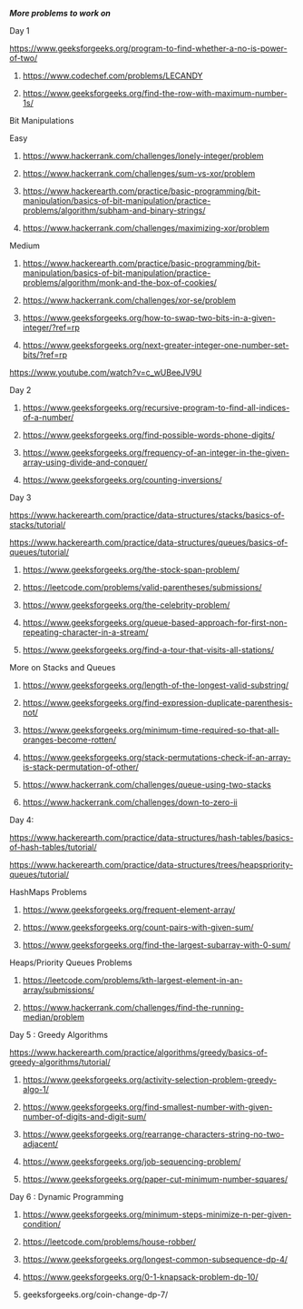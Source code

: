 ***More problems to work on***

Day 1

https://www.geeksforgeeks.org/program-to-find-whether-a-no-is-power-of-two/

1) https://www.codechef.com/problems/LECANDY

2) https://www.geeksforgeeks.org/find-the-row-with-maximum-number-1s/

Bit Manipulations

Easy
1) https://www.hackerrank.com/challenges/lonely-integer/problem

2) https://www.hackerrank.com/challenges/sum-vs-xor/problem

3) https://www.hackerearth.com/practice/basic-programming/bit-manipulation/basics-of-bit-manipulation/practice-problems/algorithm/subham-and-binary-strings/

4) https://www.hackerrank.com/challenges/maximizing-xor/problem

Medium
1) https://www.hackerearth.com/practice/basic-programming/bit-manipulation/basics-of-bit-manipulation/practice-problems/algorithm/monk-and-the-box-of-cookies/

2) https://www.hackerrank.com/challenges/xor-se/problem

3) https://www.geeksforgeeks.org/how-to-swap-two-bits-in-a-given-integer/?ref=rp

4) https://www.geeksforgeeks.org/next-greater-integer-one-number-set-bits/?ref=rp

https://www.youtube.com/watch?v=c_wUBeeJV9U

Day 2

1) https://www.geeksforgeeks.org/recursive-program-to-find-all-indices-of-a-number/

2) https://www.geeksforgeeks.org/find-possible-words-phone-digits/

3) https://www.geeksforgeeks.org/frequency-of-an-integer-in-the-given-array-using-divide-and-conquer/

4) https://www.geeksforgeeks.org/counting-inversions/

Day 3

https://www.hackerearth.com/practice/data-structures/stacks/basics-of-stacks/tutorial/

https://www.hackerearth.com/practice/data-structures/queues/basics-of-queues/tutorial/

1) https://www.geeksforgeeks.org/the-stock-span-problem/

2) https://leetcode.com/problems/valid-parentheses/submissions/

3) https://www.geeksforgeeks.org/the-celebrity-problem/

4) https://www.geeksforgeeks.org/queue-based-approach-for-first-non-repeating-character-in-a-stream/

5) https://www.geeksforgeeks.org/find-a-tour-that-visits-all-stations/

More on Stacks and Queues

1) https://www.geeksforgeeks.org/length-of-the-longest-valid-substring/

2) https://www.geeksforgeeks.org/find-expression-duplicate-parenthesis-not/

3) https://www.geeksforgeeks.org/minimum-time-required-so-that-all-oranges-become-rotten/

4) https://www.geeksforgeeks.org/stack-permutations-check-if-an-array-is-stack-permutation-of-other/

5) https://www.hackerrank.com/challenges/queue-using-two-stacks

6) https://www.hackerrank.com/challenges/down-to-zero-ii

Day 4:

https://www.hackerearth.com/practice/data-structures/hash-tables/basics-of-hash-tables/tutorial/

https://www.hackerearth.com/practice/data-structures/trees/heapspriority-queues/tutorial/

HashMaps Problems

1) https://www.geeksforgeeks.org/frequent-element-array/

2) https://www.geeksforgeeks.org/count-pairs-with-given-sum/

3) https://www.geeksforgeeks.org/find-the-largest-subarray-with-0-sum/

Heaps/Priority Queues Problems

1) https://leetcode.com/problems/kth-largest-element-in-an-array/submissions/

2) https://www.hackerrank.com/challenges/find-the-running-median/problem

Day 5 :
Greedy Algorithms

https://www.hackerearth.com/practice/algorithms/greedy/basics-of-greedy-algorithms/tutorial/

1) https://www.geeksforgeeks.org/activity-selection-problem-greedy-algo-1/

2) https://www.geeksforgeeks.org/find-smallest-number-with-given-number-of-digits-and-digit-sum/

3) https://www.geeksforgeeks.org/rearrange-characters-string-no-two-adjacent/

4) https://www.geeksforgeeks.org/job-sequencing-problem/

5) https://www.geeksforgeeks.org/paper-cut-minimum-number-squares/

Day 6 : 
Dynamic Programming

1) https://www.geeksforgeeks.org/minimum-steps-minimize-n-per-given-condition/

2) https://leetcode.com/problems/house-robber/

3) https://www.geeksforgeeks.org/longest-common-subsequence-dp-4/

4) https://www.geeksforgeeks.org/0-1-knapsack-problem-dp-10/

5) geeksforgeeks.org/coin-change-dp-7/
